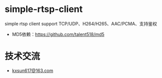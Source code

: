 # simple-rtsp-client
simple rtsp client support TCP/UDP、H264/H265、AAC/PCMA、支持鉴权
* MD5依赖：https://github.com/talent518/md5

# 技术交流
* kxsun617@163.com
